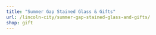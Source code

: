 ```yaml
---
title: "Summer Gap Stained Glass & Gifts"
url: /lincoln-city/summer-gap-stained-glass-and-gifts/
shop: gift
---
```

